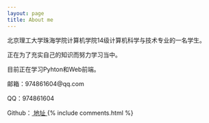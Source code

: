 ```yaml
---
layout: page
title: About me
---
```


北京理工大学珠海学院计算机学院14级计算机科学与技术专业的一名学生。
<p>
正在为了充实自己的知识而努力学习当中。
<p>
目前正在学习Pyhton和Web前端。
<p>
邮箱：974861604@qq.com
<p>
QQ：974861604
<p>
Github：<a target="_blank" href="https://github.com/JiehongGit"> 地址 </a>
{% include comments.html %}
